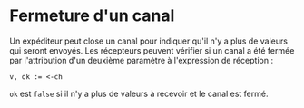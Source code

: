 # Fermeture d'un canal

Un expéditeur peut close un canal pour indiquer qu'il n'y a plus de valeurs qui seront envoyés.
Les récepteurs peuvent vérifier si un canal a été fermée par l'attribution d'un deuxième paramètre à l'expression de réception :

    v, ok := <-ch

`ok` est `false` si il n'y a plus de valeurs à recevoir et le canal est fermé.
